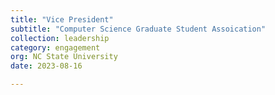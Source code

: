 ```yaml
---
title: "Vice President"
subtitle: "Computer Science Graduate Student Assoication"
collection: leadership
category: engagement
org: NC State University
date: 2023-08-16

---
```



